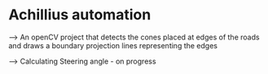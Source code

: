 # Achillius automation
 --> An openCV project that detects the cones placed at edges of the roads and draws a boundary projection lines representing the edges
 
 --> Calculating Steering angle - on progress
